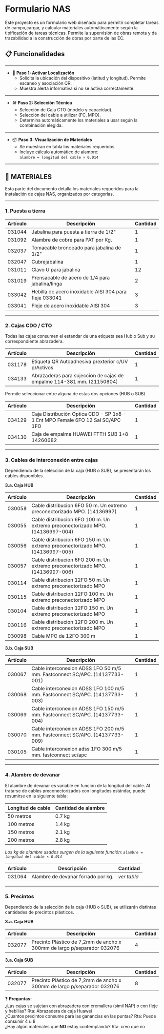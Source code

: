 # Formulario NAS

Este proyecto es un formulario web diseñado para permitir completar tareas de campo,cargar, y calcular materiales automáticamente según la tipificación de tareas técnicas.
Permite la supervisión de obras remota y da trazabilidad a la construcción de obras por parte de las EC.
## 📋 Funcionalidades

---

- 🧭 **Paso 1: Activar Localización**
  - Solicita la ubicación del dispositivo (latitud y longitud). Permite escaneo y asociación QR.
  - Muestra alerta informativa si no se activa correctamente.

---

- 🛠 **Paso 2: Selección Técnica**
  - Selección de Caja CTO (modelo y capacidad).
  - Selección del cable a utilizar (FC, MPO).
  - Determina automáticamente los materiales a usar según la combinación elegida.

---

- 📦 **Paso 3: Visualización de Materiales**
  - Se muestran en tabla los materiales requeridos.
  - Incluye cálculo automático de alambre:  
    `alambre = longitud del cable × 0.014`

---

## 🧱 MATERIALES

Esta parte del documento detalla los materiales requeridos para la instalación de cajas NAS, organizados por categorías.

---

### 1. Puesta a tierra

| Artículo | Descripción | Cantidad |
| --- | --- | --- |
| 031044 | Jabalina para puesta a tierra de 1/2" | 1 |
| 031092 | Alambre de cobre para PAT por Kg. | 1 |
| 032037 | Tomacable bronceado para jabalina de 1/2" | 1 |
| 032047 | Cubrejabalina | 1 |
| 031011 | Clavo U para jabalina | 12 |
| 031019 | Prensacable de acero de 1/4 para jabalina/linga | 2 |
| 033042 | Hebilla de acero inoxidable AISI 304 para fleje 033041 | 3 |
| 033041 | Fleje de acero inoxidable AISI 304 | 3 |

---

### 2. Cajas CDO / CTO

Todas las cajas consumen el estandar de una etiqueta sea Hub o Sub y su correspondiente abrazadera.

| Artículo | Descripción | Cantidad |
| --- | --- | --- |
| 031178 | Etiqueta QR Autoadhesiva p/exterior c/UV p/Activos |	1 |
| 034133 | Abrazaderas para sujeccion de cajas de empalme 114-381 mm. (21150804) | 1 |

Permite seleccionar entre alguna de estas dos opciones (HUB o SUB)

| Artículo | Descripción | Cantidad |
| --- | --- | --- |
| 034129 | Caja Distribución Óptica CDO - SP 1x8 - 1 Ent MPO Female 6FO 12 Sal SC/APC 1FO | 1 |
| 034130 | Caja de empalme HUAWEI FTTH SUB 1+8 14260682 | 1 |

---

### 3. Cables de interconexión entre cajas

Dependiendo de la selección de la caja (HUB o SUB), se presentarán los cables disponibles.

**3.a. Caja HUB**

| Artículo | Descripción | Cantidad |
| --- | --- | --- |
| 030058 | Cable distribucion 6FO 50 m. Un extremo preconectorizado MPO. (14136997) | 1 |
| 030055 | Cable distribucion 6FO 100 m. Un extremo preconectorizado MPO. (14136997-004) | 1 |
| 030056 | Cable distribucion 6FO 150 m. Un extremo preconectorizado MPO. (14136997-005) | 1 |
| 030057 | Cable distribucion 6FO 200 m. Un extremo preconectorizado MPO. (14136997-006) | 1 |
| 030114 | Cable distribucion 12FO 50 m. Un extremo preconectorizado MPO | 1 |
| 030115 | Cable distribucion 12FO 100 m. Un extremo preconectorizado MPO | 1 |
| 030104 | Cable distribucion 12FO 150 m. Un extremo preconectorizado MPO | 1 |
| 030116 | Cable distribucion 12FO 200 m. Un extremo preconectorizado MPO | 1 |
| 030098 | Cable MPO de 12FO 300 m | 1 |

**3.b. Caja SUB**

| Artículo | Descripción | Cantidad |
| --- | --- | --- |
| 030067 | Cable interconexion ADSS 1FO 50 m/5 mm. Fastconnect SC/APC. (14137733-001) | 1 |
| 030068 | Cable interconexion ADSS 1FO 100 m/5 mm. Fastconnect SC/APC. (14137733-003) | 1 |
| 030069 | Cable interconexion ADSS 1FO 150 m/5 mm. Fastconnect SC/APC. (14137733-004) | 1 |
| 030070 | Cable interconexion ADSS 1FO 200 m/5 mm. Fastconnect SC/APC. (14137733-009) | 1 |
| 030105 | Cable interconexion adss 1FO 300 m/5 mm. fastconnect sc/apc | 1 |

---

### 4. Alambre de devanar

El alambre de devanar es variable en función de la longitud del cable. Al tratarse de cables preconectorizados con longitudes estándar, puede resumirse en la siguiente tabla:  

| Longitud de cable | Cantidad de alambre |
| --- | --- |
| 50 metros | 0.7 kg |
| 100 metros | 1.4 kg |
| 150 metros | 2.1 kg |
| 200 metros | 2.8 kg |  

*Los kg de alambre usados surgen de la siguiente función: `alambre = longitud del cable × 0.014`*    

| Artículo | Descripción | Cantidad |
| --- | --- | --- |
| 031064 | Alambre de devanar forrado por kg. | *ver tabla* |

---

### 5. Precintos

Dependiendo de la selección de la caja (HUB o SUB), se utilizarán distintas cantidades de precintos plásticos.

**3.a. Caja HUB**

| Artículo | Descripción | Cantidad |
| --- | --- | --- |
| 032077 | Precinto Plástico de 7,2mm de ancho x 300mm de largo p/separador 032076 | 4 |

**3.a. Caja SUB**

| Artículo | Descripción | Cantidad |
| --- | --- | --- |
| 032077 | Precinto Plástico de 7,2mm de ancho x 300mm de largo p/separador 032076 | 8 |

 
❓ **Preguntas:**  
¿Las cajas se sujetan con abrazadera con cremallera (simil NAP) o con fleje y hebillas? Rta: Abrazadera de caja Huawei  
¿Cuantos precintos consume para las ganancias en las puntas? Rta: Puede consumir 4 u 8  
¿Hay algún materiales que **NO** estoy contemplando? Rta: creo que no  
